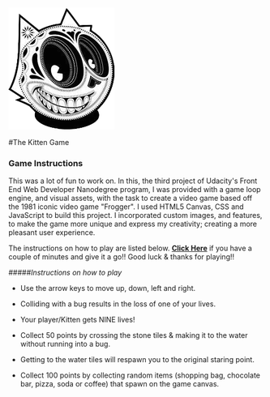 ![P3 Sugar Skull](https://github.com/SamuraiRanderson/P3-Classic-Arcade-Game-Clone/blob/master/images/SugarSkullCat.png)

#The Kitten Game

### Game Instructions 

This was a lot of fun to work on. In this, the third project of Udacity's Front End Web Developer Nanodegree program, I was provided with a game loop engine, and visual assets, with the task to create a video game based off the 1981 iconic video game "Frogger". I used HTML5 Canvas, CSS and JavaScript to build this project. I incorporated custom images, and features, to make the game more unique and express my creativity; creating a more pleasant user experience. 

The instructions on how to play are listed below. [**Click Here**](http://samurairanderson.github.io/P3-Classic-Arcade-Game-Clone) if you have a couple of minutes and give it a go!! Good luck & thanks for playing!!

#####_Instructions on how to play_

* Use the arrow keys to move up, down, left and right. 

* Colliding with a bug results in the loss of one of your lives.

* Your player/Kitten gets NINE lives!

* Collect 50 points by crossing the stone tiles & making it to the water without running into a bug.

* Getting to the water tiles will respawn you to the original staring point.

* Collect 100 points by collecting random items (shopping bag, chocolate bar, pizza, soda or coffee) that spawn on the game canvas.
